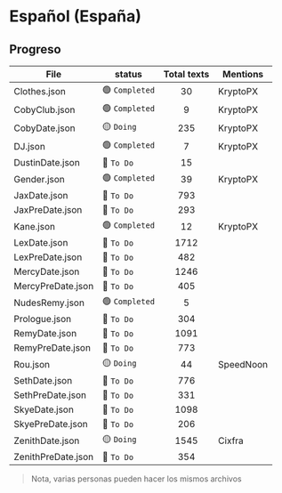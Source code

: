 # Español (España)

## Progreso

| File               | status        | Total texts | Mentions  |
| ------------------ | ------------- | :---------: | --------- |
| Clothes.json       | 🟢 `Completed` |     30      | KryptoPX  |
| CobyClub.json      | 🟢 `Completed` |      9      | KryptoPX  |
| CobyDate.json      | 🟡 `Doing`     |     235     | KryptoPX  |
| DJ.json            | 🟢 `Completed` |      7      | KryptoPX  |
| DustinDate.json    | 🔴 `To Do`     |     15      |           |
| Gender.json        | 🟢 `Completed` |     39      | KryptoPX  |
| JaxDate.json       | 🔴 `To Do`     |     793     |           |
| JaxPreDate.json    | 🔴 `To Do`     |     293     |           |
| Kane.json          | 🟢 `Completed` |     12      | KryptoPX  |
| LexDate.json       | 🔴 `To Do`     |    1712     |           |
| LexPreDate.json    | 🔴 `To Do`     |     482     |           |
| MercyDate.json     | 🔴 `To Do`     |    1246     |           |
| MercyPreDate.json  | 🔴 `To Do`     |     405     |           |
| NudesRemy.json     | 🟢 `Completed` |      5      |           |
| Prologue.json      | 🔴 `To Do`     |     304     |           |
| RemyDate.json      | 🔴 `To Do`     |    1091     |           |
| RemyPreDate.json   | 🔴 `To Do`     |     773     |           |
| Rou.json           | 🟡 `Doing`     |     44      | SpeedNoon |
| SethDate.json      | 🔴 `To Do`     |     776     |           |
| SethPreDate.json   | 🔴 `To Do`     |     331     |           |
| SkyeDate.json      | 🔴 `To Do`     |    1098     |           |
| SkyePreDate.json   | 🔴 `To Do`     |     206     |           |
| ZenithDate.json    | 🟡 `Doing`     |    1545     | Cixfra    |
| ZenithPreDate.json | 🔴 `To Do`     |     354     |           |

> Nota, varias personas pueden hacer los mismos archivos